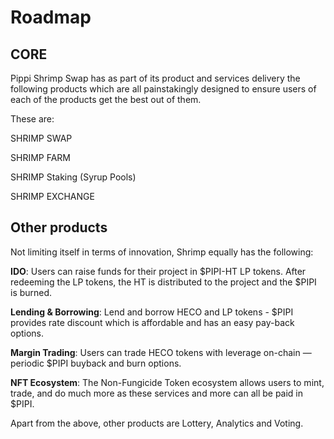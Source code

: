 # Roadmap

## **CORE**

Pippi Shrimp Swap has as part of its product and services delivery the following products which are all painstakingly designed to ensure users of each of the products get the best out of them.

These are:

SHRIMP SWAP

SHRIMP FARM

SHRIMP Staking \(Syrup Pools\)

SHRIMP EXCHANGE

## **Other products**

Not limiting itself in terms of innovation, Shrimp equally has the following:

**IDO**: Users can raise funds for their project in $PIPI-HT LP tokens. After redeeming the LP tokens, the HT is distributed to the project and the $PIPI is burned.

**Lending & Borrowing**: Lend and borrow HECO and LP tokens - $PIPI provides rate discount which is affordable and has an easy pay-back options.

**Margin Trading**: Users can trade HECO tokens with leverage on-chain — periodic $PIPI buyback and burn options.

**NFT Ecosystem**: The Non-Fungicide Token ecosystem allows users to mint, trade, and do much more as these services and more can all be paid in $PIPI.

Apart from the above, other products are Lottery, Analytics and Voting.

